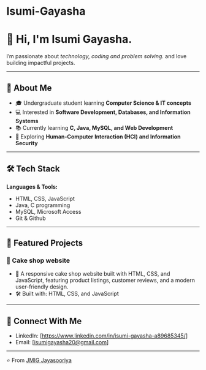 # Isumi-Gayasha
# 👋 Hi, I'm Isumi Gayasha.  

I’m passionate about *technology, coding and problem solving.* and love building impactful projects.  

---

## 📌 About Me  
- 🎓 Undergraduate student learning **Computer Science & IT concepts**
- 💻 Interested in **Software Development, Databases, and Information Systems**
- 📚 Currently learning **C, Java, MySQL, and Web Development**
- 🌱 Exploring **Human-Computer Interaction (HCI) and Information Security**

---

## 🛠 Tech Stack  

**Languages & Tools:** 
- HTML, CSS, JavaScript
- Java, C programming
- MySQL, Microsoft Access
- Git & Github

---

## 📂 Featured Projects  

### 🚀 Cake shop website
- 📖 A responsive cake shop website built with HTML, CSS, and JavaScript, featuring product listings, customer reviews, and a modern user-friendly design.  
- 🛠 Built with: HTML, CSS, and JavaScript

---

## 🤝 Connect With Me  

- LinkedIn: [https://www.linkedin.com/in/isumi-gayasha-a89685345/]
- Email: [isumigayasha20@gmail.com]

---

⭐ From [JMIG Jayasooriya](https://github.com/JMIG-Jayasooriya)
